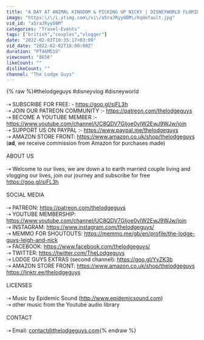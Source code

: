 ```yaml
---
title: "A DAY AT ANIMAL KINGDOM & PICKING UP NICKY | DISNEYWORLD FLORIDA VLOG JANUARY 2022"
image: "https:\/\/i.ytimg.com\/vi\/a5raJRyyO8M\/hqdefault.jpg"
vid_id: "a5raJRyyO8M"
categories: "Travel-Events"
tags: ["british","couples","vlogger"]
date: "2022-02-03T10:35:17+03:00"
vid_date: "2022-02-02T18:00:00Z"
duration: "PT46M51S"
viewcount: "8656"
likeCount: ""
dislikeCount: ""
channel: "The Lodge Guys"
---
```

{% raw %}#thelodgeguys #disneyvlog #disneyworld<br /><br />⇢ SUBSCRIBE FOR FREE: - <a rel="nofollow" target="blank" href="https://goo.gl/siFL3h">https://goo.gl/siFL3h</a><br />⇢ JOIN OUR PATREON COMMUNITY :- <a rel="nofollow" target="blank" href="https://patreon.com/thelodgeguys">https://patreon.com/thelodgeguys</a><br />⇢ BECOME A YOUTUBE MEMBER :- <a rel="nofollow" target="blank" href="https://www.youtube.com/channel/UC8QDV7GIjoe0yIW2EwJ9WJw/join">https://www.youtube.com/channel/UC8QDV7GIjoe0yIW2EwJ9WJw/join</a><br />⇢ SUPPORT US ON PAYPAL :- <a rel="nofollow" target="blank" href="https://www.paypal.me/thelodgeguys">https://www.paypal.me/thelodgeguys</a><br />⇢ AMAZON STORE FRONT: <a rel="nofollow" target="blank" href="https://www.amazon.co.uk/shop/thelodgeguys">https://www.amazon.co.uk/shop/thelodgeguys</a> (**ad**, we receive commission from Amazon for purchases made) <br /><br />ABOUT US <br /><br />⇢ Welcome to our lives, we are down a to earth married couple living and vlogging our lives, join our journey and subscribe for free <a rel="nofollow" target="blank" href="https://goo.gl/siFL3h">https://goo.gl/siFL3h</a><br /><br />SOCIAL MEDIA<br /><br />⇢ PATREON: <a rel="nofollow" target="blank" href="https://patreon.com/thelodgeguys">https://patreon.com/thelodgeguys</a><br />⇢ YOUTUBE MEMBERSHIP: <a rel="nofollow" target="blank" href="https://www.youtube.com/channel/UC8QDV7GIjoe0yIW2EwJ9WJw/join">https://www.youtube.com/channel/UC8QDV7GIjoe0yIW2EwJ9WJw/join</a><br />⇢ INSTAGRAM: <a rel="nofollow" target="blank" href="https://www.instagram.com/thelodgeguys/">https://www.instagram.com/thelodgeguys/</a><br />⇢ MEMMO FOR SHOUTOUTS: <a rel="nofollow" target="blank" href="https://memmo.me/gb/en/profile/the-lodge-guys-leigh-and-nick">https://memmo.me/gb/en/profile/the-lodge-guys-leigh-and-nick</a><br />⇢ FACEBOOK: <a rel="nofollow" target="blank" href="https://www.facebook.com/thelodgeguys/">https://www.facebook.com/thelodgeguys/</a><br />⇢ TWITTER: <a rel="nofollow" target="blank" href="https://twitter.com/TheLodgeguys">https://twitter.com/TheLodgeguys</a><br />⇢ LODGE GUYS EXTRAS (second channel): <a rel="nofollow" target="blank" href="https://goo.gl/YvZK3b">https://goo.gl/YvZK3b</a><br />⇢ AMAZON STORE FRONT: <a rel="nofollow" target="blank" href="https://www.amazon.co.uk/shop/thelodgeguys">https://www.amazon.co.uk/shop/thelodgeguys</a><br /><a rel="nofollow" target="blank" href="https://linktr.ee/thelodgeguys">https://linktr.ee/thelodgeguys</a><br /><br />LICENSES<br /><br />⇢ Music by Epidemic Sound (<a rel="nofollow" target="blank" href="http://www.epidemicsound.com)">http://www.epidemicsound.com)</a> <br />⇢ other music from the Youtube audio library<br /><br />CONTACT<br /><br />⇢  Email: contact@thelodgeguys.com{% endraw %}
